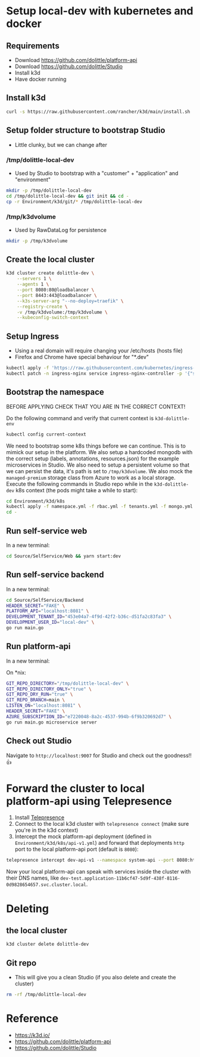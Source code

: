 # Setup local-dev with kubernetes and docker
## Requirements
- Download https://github.com/dolittle/platform-api
- Download https://github.com/dolittle/Studio
- Install k3d
- Have docker running


## Install k3d
```sh
curl -s https://raw.githubusercontent.com/rancher/k3d/main/install.sh | bash
```

## Setup folder structure to bootstrap Studio
- Little clunky, but we can change after
### /tmp/dolittle-local-dev
- Used by Studio to bootstrap with a "customer" + "application" and "environment"

```sh
mkdir -p /tmp/dolittle-local-dev
cd /tmp/dolittle-local-dev && git init && cd -
cp -r Environment/k3d/git/* /tmp/dolittle-local-dev
```

### /tmp/k3dvolume
- Used by RawDataLog for persistence
```sh
mkdir -p /tmp/k3dvolume
```

## Create the local cluster
```sh
k3d cluster create dolittle-dev \
    --servers 1 \
    --agents 1 \
    --port 8080:80@loadbalancer \
    --port 8443:443@loadbalancer \
    --k3s-server-arg "--no-deploy=traefik" \
    --registry-create \
    -v /tmp/k3dvolume:/tmp/k3dvolume \
    --kubeconfig-switch-context
```

## Setup Ingress
- Using a real domain will require changing your /etc/hosts (hosts file)
- Firefox and Chrome have special behaviour for "*.dev"

```sh
kubectl apply -f 'https://raw.githubusercontent.com/kubernetes/ingress-nginx/controller-v1.0.0/deploy/static/provider/baremetal/deploy.yaml'
kubectl patch -n ingress-nginx service ingress-nginx-controller -p '{"spec": {"type": "LoadBalancer"}}'
```

## Bootstrap the namespace

BEFORE APPLYING CHECK THAT YOU ARE IN THE CORRECT CONTEXT!

Do the following command and verify that current context is `k3d-dolittle-env`

```sh
kubectl config current-context
```

We need to bootstrap some k8s things before we can continue. This is to mimick our setup in the platform. We also setup a hardcoded mongodb with the correct setup (labels, annotations, resources.json) for the example microservices in Studio. We also need to setup a persistent volume so that we can persist the data, it's path is set to `/tmp/k3dvolume`. We also mock the `managed-premium` storage class from Azure to work as a local storage.
Execute the following commands in Studio repo while in the `k3d-dolittle-dev` k8s context (the pods might take a while to start):

 ```sh
cd Environment/k3d/k8s
kubectl apply -f namespace.yml -f rbac.yml -f tenants.yml -f mongo.yml -f storage-class.yml -f persistent-volume.yml -f api-v1.yml
cd -
```

## Run self-service web
In a new terminal:
```sh
cd Source/SelfService/Web && yarn start:dev
```

## Run self-service backend
In a new terminal:
```sh
cd Source/SelfService/Backend
HEADER_SECRET="FAKE" \
PLATFORM_API="localhost:8081" \
DEVELOPMENT_TENANT_ID="453e04a7-4f9d-42f2-b36c-d51fa2c83fa3" \
DEVELOPMENT_USER_ID="local-dev" \
go run main.go
```

## Run platform-api
In a new terminal:

On *nix:

```sh
GIT_REPO_DIRECTORY="/tmp/dolittle-local-dev" \
GIT_REPO_DIRECTORY_ONLY="true" \
GIT_REPO_DRY_RUN="true" \
GIT_REPO_BRANCH=main \
LISTEN_ON="localhost:8081" \
HEADER_SECRET="FAKE" \
AZURE_SUBSCRIPTION_ID="e7220048-8a2c-4537-994b-6f9b320692d7" \
go run main.go microservice server
```

## Check out Studio

Navigate to `http://localhost:9007` for Studio and check out the goodness!!👍


# Forward the cluster to local platform-api using Telepresence

1. Install [Telepresence](https://www.telepresence.io/docs/latest/howtos/intercepts/)
2. Connect to the local k3d cluster with `telepresence connect` (make sure you're in the k3d context)
3. Intercept the mock platform-api deployment (defined in `Environment/k3d/k8s/api-v1.yml`) and forward that deployments `http` port to the local platform-api port (default is `8080`):
```sh
telepresence intercept dev-api-v1 --namespace system-api --port 8080:http --env-file ~/system-api-service-dev-api-v1.env
```
Now your local platform-api can speak with services inside the cluster with their DNS names, like `dev-test.application-11b6cf47-5d9f-438f-8116-0d9828654657.svc.cluster.local`.


# Deleting
## the local cluster
```sh
k3d cluster delete dolittle-dev
```
## Git repo
- This will give you a clean Studio (if you also delete and create the cluster)

```sh
rm -rf /tmp/dolittle-local-dev
```

# Reference
- https://k3d.io/
- https://github.com/dolittle/platform-api
- https://github.com/dolittle/Studio
